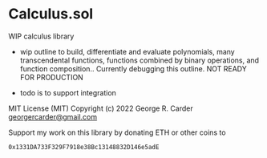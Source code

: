 # Calculus.sol

WIP calculus library

- wip outline to build, differentiate and evaluate polynomials, many transcendental functions, functions combined by binary operations, and function composition.. Currently debugging this outline. NOT READY FOR PRODUCTION

- todo is to support integration

MIT License (MIT) Copyright (c) 2022 George R. Carder georgercarder@gmail.com

Support my work on this library by donating ETH or other coins to

`0x1331DA733F329F7918e38Bc13148832D146e5adE`
